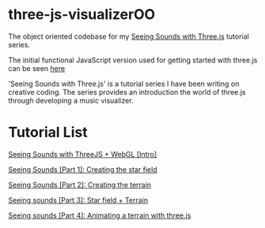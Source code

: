 # three-js-visualizerOO
The object oriented codebase for my <a href="Seeing Sounds with Three.js">Seeing Sounds with Three.js</a> tutorial series.

The initial functional JavaScript version used for getting started with three.js can be seen <a href="https://github.com/GraemeFulton/threejs-starter">here</a>

'Seeing Sounds with Three.js' is a tutorial series I have been writing on creative coding. The series provides an introduction the world of three.js through developing a music visualizer. 

# Tutorial List

<a href="http://www.graemefulton.com/writings/post/seeing-sounds-with-threejs-webgl-intro">Seeing Sounds with ThreeJS + WebGL [Intro]</a>

<a href="http://www.graemefulton.com/writings/post/seeing-sounds-part-1-creating-the-star-field">Seeing Sounds [Part 1]: Creating the star field</a>

<a href="http://www.graemefulton.com/writings/post/seeing-sounds-part-2-creating-the-terrain">Seeing Sounds [Part 2]: Creating the terrain</a>

<a href="http://www.graemefulton.com/writings/post/seeing-sounds-part-3-star-field-terrain">Seeing sounds [Part 3]: Star field + Terrain</a>

<a href="http://www.graemefulton.com/writings/post/seeing-sounds-part-4-animating-a-terrain-with-threejs">Seeing sounds [Part 4]: Animating a terrain with three.js</a>
